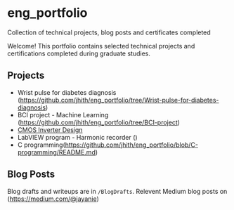 # eng_portfolio
Collection of technical projects, blog posts and certificates completed

Welcome! This portfolio contains selected technical projects and certifications completed during graduate studies. 

## Projects

- Wrist pulse for diabetes diagnosis (https://github.com/jhith/eng_portfolio/tree/Wrist-pulse-for-diabetes-diagnosis)
- BCI project - Machine Learning (https://github.com/jhith/eng_portfolio/tree/BCI-project)
- [CMOS Inverter Design](link)
- LabVIEW program - Harmonic recorder ()
- C programming(https://github.com/jhith/eng_portfolio/blob/C-programming/README.md)


## Blog Posts

Blog drafts and writeups are in `/BlogDrafts`. 
Relevent Medium blog posts on (https://medium.com/@jayanie)

